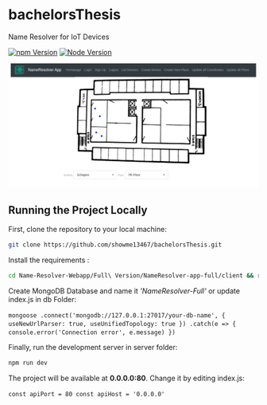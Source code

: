 # bachelorsThesis
Name Resolver for IoT Devices

[![npm Version](https://img.shields.io/badge/npm-6.13.4-brightgreen.svg)](https://www.npmjs.com/)
[![Node Version](https://img.shields.io/badge/node-12.14.0-brightgreen.svg)](https://nodejs.org/en/)


![Homepage Example Screenshot](https://raw.githubusercontent.com/showme13467/bachelorsThesis/master/Website.png)


## Running the Project Locally

First, clone the repository to your local machine:

```bash
git clone https://github.com/showme13467/bachelorsThesis.git
```

Install the requirements :

```bash
cd Name-Resolver-Webapp/Full\ Version/NameResolver-app-full/client && rm package-lock.json && npm install && cd ../server/ && rm package-lock.json && npm install
```

Create MongoDB Database and name it *'NameResolver-Full'* or update index.js in db Folder:

`mongoose
    .connect('mongodb://127.0.0.1:27017/your-db-name', { useNewUrlParser: true, useUnifiedTopology: true })
    .catch(e => {
        console.error('Connection error', e.message)
    })`


Finally, run the development server in server folder:

```bash
npm run dev
```

The project will be available at **0.0.0.0:80**.
Change it by editing index.js:

`
const apiPort = 80
const apiHost = '0.0.0.0'
`
